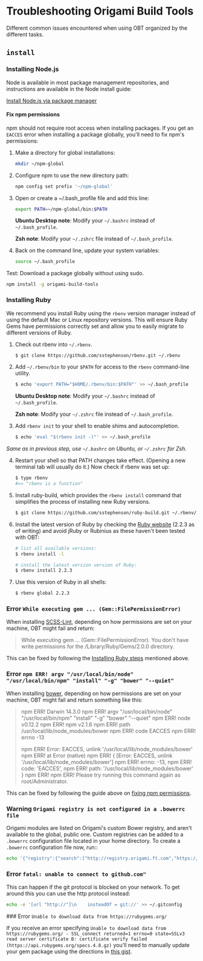 # Troubleshooting Origami Build Tools

Different common issues encountered when using OBT organized by the different tasks.

## `install`

### Installing Node.js

Node is available in most package management repositories, and instructions are available in the Node install guide:

[Install Node.js via package manager](https://github.com/joyent/node/wiki/Installing-Node.js-via-package-manager)

#### Fix npm permissions

npm should not require root access when installing packages. If you get an `EACCES` error when installing a package globally, you'll need to fix npm's permissions:

1. Make a directory for global installations:

	```bash
	mkdir ~/npm-global
	```

2. Configure npm to use the new directory path:

	```bash
	npm config set prefix '~/npm-global'
	```

3. Open or create a ~/.bash_profile file and add this line:

	```bash
	export PATH=~/npm-global/bin:$PATH
	```

	**Ubuntu Desktop note**: Modify your `~/.bashrc` instead of `~/.bash_profile`.
	
	**Zsh note**: Modify your `~/.zshrc` file instead of `~/.bash_profile`.

4. Back on the command line, update your system variables:

	```bash
	source ~/.bash_profile
	```

Test: Download a package globally without using sudo.
```bash
npm install -g origami-build-tools
```

### Installing Ruby

We recommend you install Ruby using the `rbenv` version manager instead of using the default Mac or Linux repository versions. This will ensure Ruby Gems have permissions correctly set and allow you to easily migrate to different versions of Ruby.

1. Check out rbenv into `~/.rbenv`.

	~~~ sh
	$ git clone https://github.com/sstephenson/rbenv.git ~/.rbenv
	~~~

2. Add `~/.rbenv/bin` to your `$PATH` for access to the `rbenv` command-line utility.

	~~~ sh
	$ echo 'export PATH="$HOME/.rbenv/bin:$PATH"' >> ~/.bash_profile
	~~~

	**Ubuntu Desktop note**: Modify your `~/.bashrc` instead of `~/.bash_profile`.

	**Zsh note**: Modify your `~/.zshrc` file instead of `~/.bash_profile`.

3. Add `rbenv init` to your shell to enable shims and autocompletion.

	~~~ sh
	$ echo 'eval "$(rbenv init -)"' >> ~/.bash_profile
	~~~

_Same as in previous step, use `~/.bashrc` on Ubuntu, or `~/.zshrc` for Zsh._

4. Restart your shell so that PATH changes take effect. (Opening a new terminal tab will usually do it.) Now check if rbenv was set up:

	~~~ sh
	$ type rbenv
	#=> "rbenv is a function"
	~~~

5. Install ruby-build, which provides the `rbenv install` command that simplifies the process of installing new Ruby versions.

	~~~ sh
	$ git clone https://github.com/sstephenson/ruby-build.git ~/.rbenv/plugins/ruby-build
	~~~

6. Install the latest version of Ruby by checking the [Ruby website](https://www.ruby-lang.org) (2.2.3 as of writing) and avoid jRuby or Rubinius as these haven't been tested with OBT:

	~~~ sh
	# list all available versions:
	$ rbenv install -l
	
	# install the latest version version of Ruby:
	$ rbenv install 2.2.3
	~~~

7. Use this version of Ruby in all shells:
	~~~ sh
	$ rbenv global 2.2.3

### Error `While executing gem ... (Gem::FilePermissionError)`

When installing [SCSS-Lint](https://github.com/causes/scss-lint), depending on how permissions are set on your machine, OBT might fail and return:

>While executing gem ... (Gem::FilePermissionError).
>You don't have write permissions for the /Library/Ruby/Gems/2.0.0 directory.

This can be fixed by following the [Installing Ruby steps](#installing-ruby) mentioned above.

### Error `npm ERR! argv "/usr/local/bin/node" "/usr/local/bin/npm" "install" "-g" "bower" "--quiet"`

When installing [bower](https://bower.io), depending on how permissions are set on your machine, OBT might fail and return something like this:

>npm ERR! Darwin 14.3.0
>npm ERR! argv "/usr/local/bin/node" "/usr/local/bin/npm" "install" "-g" "bower" "--quiet"
>npm ERR! node v0.12.2
>npm ERR! npm  v2.1.6
>npm ERR! path /usr/local/lib/node_modules/bower
>npm ERR! code EACCES
>npm ERR! errno -13
>
>npm ERR! Error: EACCES, unlink '/usr/local/lib/node_modules/bower'
>npm ERR!     at Error (native)
>npm ERR!  { [Error: EACCES, unlink '/usr/local/lib/node_modules/bower']
>npm ERR!   errno: -13,
>npm ERR!   code: 'EACCES',
>npm ERR!   path: '/usr/local/lib/node_modules/bower' }
>npm ERR!
>npm ERR! Please try running this command again as root/Administrator.

This can be fixed by following the guide above on [fixing npm permissions](#fix-npm-permissions).

### Warning `Origami registry is not configured in a .bowerrc file`

Origami modules are listed on Origami's custom Bower registry, and aren't available to the global, public one. Custom registries can be added to a `.bowerrc` configuration file located in your home directory. To create a `.bowerrc` configuration file now, run::

```bash
echo '{"registry":{"search":["http://registry.origami.ft.com","https://bower.herokuapp.com"]}}' > ~/.bowerrc
```

### Error `fatal: unable to connect to github.com"`

This can happen if the git protocol is blocked on your network. To get around this you can use the http protocol instead:

```bash
echo -e '[url "http://"]\n    insteadOf = git://' >> ~/.gitconfig
```

### Error `Unable to download data from https://rubygems.org/`

If you receive an error specifying `Unable to download data from https://rubygems.org/ - SSL_connect returned=1 errno=0 state=SSLv3 read server certificate B: certificate verify failed (https://api.rubygems.org/specs.4.8.gz)` you'll need to manually update your gem package using the directions in [this gist](https://gist.github.com/luislavena/f064211759ee0f806c88).